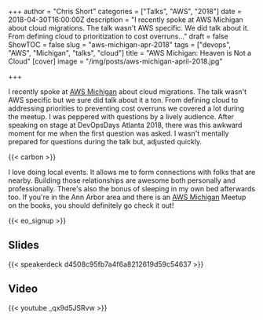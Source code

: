 +++
author = "Chris Short"
categories = ["Talks", "AWS", "2018"]
date = 2018-04-30T16:00:00Z
description = "I recently spoke at AWS Michigan about cloud migrations. The talk wasn't AWS specific. We did talk about it. From defining cloud to prioritization to cost overruns..."
draft = false
ShowTOC = false
slug = "aws-michigan-apr-2018"
tags = ["devops", "AWS", "Michigan", "talks", "cloud"]
title = "AWS Michigan: Heaven is Not a Cloud"
[cover]
image = "/img/posts/aws-michigan-april-2018.jpg"

+++

I recently spoke at [AWS Michigan](https://www.meetup.com/AWS-Michigan/events/248874167/) about cloud migrations. The talk wasn't AWS specific but we sure did talk about it a ton. From defining cloud to addressing priorities to preventing cost overruns we covered a lot during the meetup. I was peppered with questions by a lively audience. After speaking on stage at DevOpsDays Atlanta 2018, there was this awkward moment for me when the first question was asked. I wasn't mentally prepared for questions during the talk but, adjusted quickly.

{{< carbon >}}

I love doing local events. It allows me to form connections with folks that are nearby. Building those relationships are awesome both personally and professionally. There's also the bonus of sleeping in my own bed afterwards too. If you're in the Ann Arbor area and there is an [AWS Michigan](https://www.meetup.com/AWS-Michigan/) Meetup on the books, you should definitely go check it out!

{{< eo_signup >}}

## Slides

{{< speakerdeck d4508c95fb7a4f6a8212619d59c54637 >}}

## Video

{{< youtube _qx9d5JSRvw >}}
